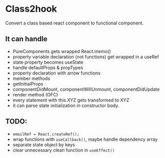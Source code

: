 # Class2hook

Convert a class based react component to functional component.

## It can handle

- PureComponents gets wrapped React.memo()
- property variable declaration (not functions) get wrapped in a useRef
- state property becomes useState
- handle defaultProps & propTypes
- property declaration with arrow functions
- member methods
- getInitialProps
- componentDidMount, componentWillUnmount, componentDidUpdate
- render method (OFC)
- every statement with this.XYZ gets transformed to XYZ
- it can parse state initialization in constructor body.

## TODO:

- `emailRef = React.createRef();`
- wrap functions with `useCallback()`, maybe handle dependency array
- separate state object by keys
- clear unnecessary clean function in `useEffect()`

